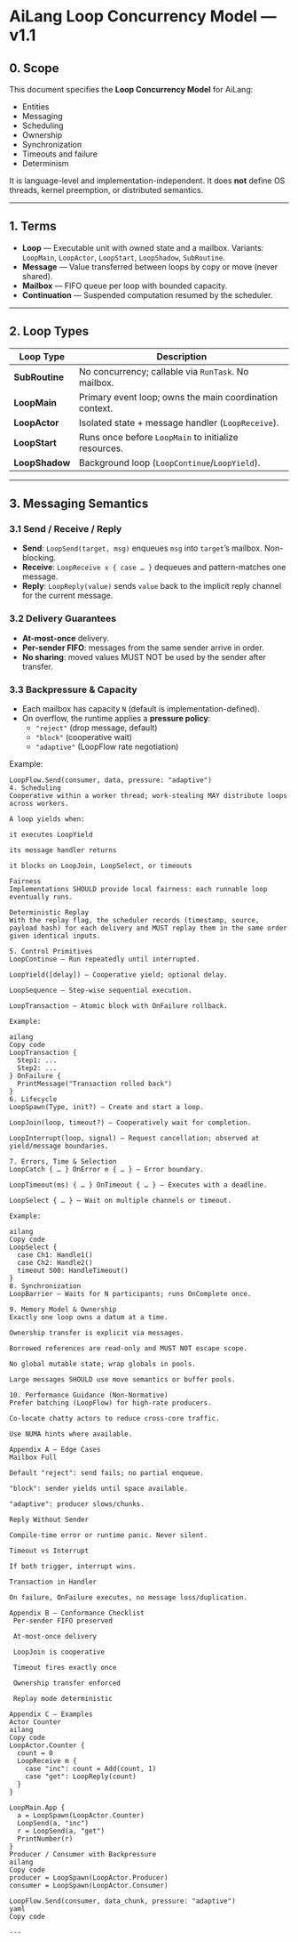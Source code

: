 # AiLang Loop Concurrency Model — v1.1

## 0. Scope
This document specifies the **Loop Concurrency Model** for AiLang:
- Entities
- Messaging
- Scheduling
- Ownership
- Synchronization
- Timeouts and failure
- Determinism

It is language-level and implementation-independent. It does **not** define OS threads, kernel preemption, or distributed semantics.

---

## 1. Terms

- **Loop** — Executable unit with owned state and a mailbox. Variants: `LoopMain`, `LoopActor`, `LoopStart`, `LoopShadow`, `SubRoutine`.  
- **Message** — Value transferred between loops by copy or move (never shared).  
- **Mailbox** — FIFO queue per loop with bounded capacity.  
- **Continuation** — Suspended computation resumed by the scheduler.

---

## 2. Loop Types

| Loop Type      | Description                                                   |
|----------------|---------------------------------------------------------------|
| **SubRoutine** | No concurrency; callable via `RunTask`. No mailbox.           |
| **LoopMain**   | Primary event loop; owns the main coordination context.       |
| **LoopActor**  | Isolated state + message handler (`LoopReceive`).             |
| **LoopStart**  | Runs once before `LoopMain` to initialize resources.          |
| **LoopShadow** | Background loop (`LoopContinue`/`LoopYield`).                 |

---

## 3. Messaging Semantics

### 3.1 Send / Receive / Reply
- **Send**: `LoopSend(target, msg)` enqueues `msg` into `target`’s mailbox. Non-blocking.  
- **Receive**: `LoopReceive x { case … }` dequeues and pattern-matches one message.  
- **Reply**: `LoopReply(value)` sends `value` back to the implicit reply channel for the current message.

### 3.2 Delivery Guarantees
- **At-most-once** delivery.  
- **Per-sender FIFO**: messages from the same sender arrive in order.  
- **No sharing**: moved values MUST NOT be used by the sender after transfer.

### 3.3 Backpressure & Capacity
- Each mailbox has capacity `N` (default is implementation-defined).  
- On overflow, the runtime applies a **pressure policy**:  
  - `"reject"` (drop message, default)  
  - `"block"` (cooperative wait)  
  - `"adaptive"` (LoopFlow rate negotiation)  

Example:
```ailang
LoopFlow.Send(consumer, data, pressure: "adaptive")
4. Scheduling
Cooperative within a worker thread; work-stealing MAY distribute loops across workers.

A loop yields when:

it executes LoopYield

its message handler returns

it blocks on LoopJoin, LoopSelect, or timeouts

Fairness
Implementations SHOULD provide local fairness: each runnable loop eventually runs.

Deterministic Replay
With the replay flag, the scheduler records (timestamp, source, payload hash) for each delivery and MUST replay them in the same order given identical inputs.

5. Control Primitives
LoopContinue — Run repeatedly until interrupted.

LoopYield([delay]) — Cooperative yield; optional delay.

LoopSequence — Step-wise sequential execution.

LoopTransaction — Atomic block with OnFailure rollback.

Example:

ailang
Copy code
LoopTransaction {
  Step1: ...
  Step2: ...
} OnFailure {
  PrintMessage("Transaction rolled back")
}
6. Lifecycle
LoopSpawn(Type, init?) — Create and start a loop.

LoopJoin(loop, timeout?) — Cooperatively wait for completion.

LoopInterrupt(loop, signal) — Request cancellation; observed at yield/message boundaries.

7. Errors, Time & Selection
LoopCatch { … } OnError e { … } — Error boundary.

LoopTimeout(ms) { … } OnTimeout { … } — Executes with a deadline.

LoopSelect { … } — Wait on multiple channels or timeout.

Example:

ailang
Copy code
LoopSelect {
  case Ch1: Handle1()
  case Ch2: Handle2()
  timeout 500: HandleTimeout()
}
8. Synchronization
LoopBarrier — Waits for N participants; runs OnComplete once.

9. Memory Model & Ownership
Exactly one loop owns a datum at a time.

Ownership transfer is explicit via messages.

Borrowed references are read-only and MUST NOT escape scope.

No global mutable state; wrap globals in pools.

Large messages SHOULD use move semantics or buffer pools.

10. Performance Guidance (Non-Normative)
Prefer batching (LoopFlow) for high-rate producers.

Co-locate chatty actors to reduce cross-core traffic.

Use NUMA hints where available.

Appendix A — Edge Cases
Mailbox Full

Default "reject": send fails; no partial enqueue.

"block": sender yields until space available.

"adaptive": producer slows/chunks.

Reply Without Sender

Compile-time error or runtime panic. Never silent.

Timeout vs Interrupt

If both trigger, interrupt wins.

Transaction in Handler

On failure, OnFailure executes, no message loss/duplication.

Appendix B — Conformance Checklist
 Per-sender FIFO preserved

 At-most-once delivery

 LoopJoin is cooperative

 Timeout fires exactly once

 Ownership transfer enforced

 Replay mode deterministic

Appendix C — Examples
Actor Counter
ailang
Copy code
LoopActor.Counter {
  count = 0
  LoopReceive m {
    case "inc": count = Add(count, 1)
    case "get": LoopReply(count)
  }
}

LoopMain.App {
  a = LoopSpawn(LoopActor.Counter)
  LoopSend(a, "inc")
  r = LoopSend(a, "get")
  PrintNumber(r)
}
Producer / Consumer with Backpressure
ailang
Copy code
producer = LoopSpawn(LoopActor.Producer)
consumer = LoopSpawn(LoopActor.Consumer)

LoopFlow.Send(consumer, data_chunk, pressure: "adaptive")
yaml
Copy code

---
